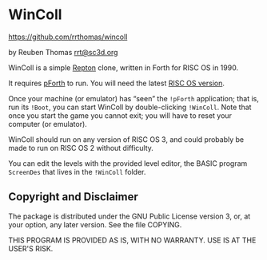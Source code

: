 # WinColl

https://github.com/rrthomas/wincoll  

by Reuben Thomas <rrt@sc3d.org>  

WinColl is a simple
[Repton](https://en.wikipedia.org/wiki/Repton_(video_game)) clone, written
in Forth for RISC OS in 1990.

It requires [pForth](https://github.com/rrthomas/pforth) to run. You will
need the latest
[RISC OS version](https://github.com/rrthomas/pforth/releases/tag/riscos).

Once your machine (or emulator) has “seen” the `!pForth` application; that
is, run its `!Boot`, you can start WinColl by double-clicking `!WinColl`.
Note that once you start the game you cannot exit; you will have to reset
your computer (or emulator).

WinColl should run on any version of RISC OS 3, and could probably be made
to run on RISC OS 2 without difficulty.

You can edit the levels with the provided level editor, the BASIC program
`ScreenDes` that lives in the `!WinColl` folder.


## Copyright and Disclaimer

The package is distributed under the GNU Public License version 3, or, at
your option, any later version. See the file COPYING.

THIS PROGRAM IS PROVIDED AS IS, WITH NO WARRANTY. USE IS AT THE USER'S RISK.
